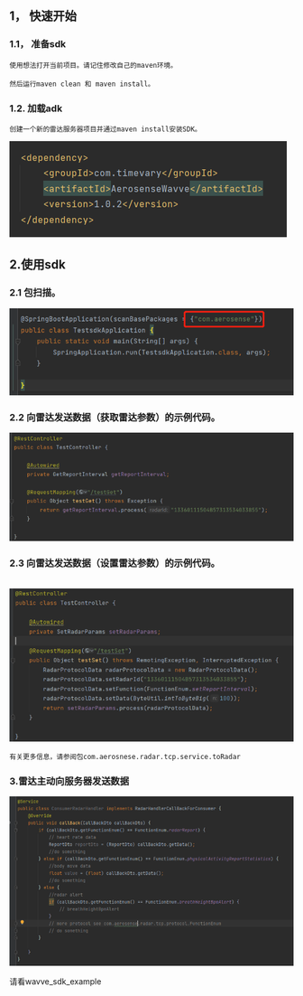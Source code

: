 ## 1， 快速开始

### 1.1， 准备sdk

```
使用想法打开当前项目。请记住修改自己的maven环境。

然后运行maven clean 和 maven install。
```

### 1.2. 加载adk

```
创建一个新的雷达服务器项目并通过maven install安装SDK。
```

![image-20220527170025692](../imgs/import_sdk.png)

## 2.使用sdk

### 2.1 包扫描。

![image-20220527170025692](../imgs/scan.png)

### 2.2 向雷达发送数据（获取雷达参数）的示例代码。

![image-20220527170025692](../imgs/get.png)

### 2.3 向雷达发送数据（设置雷达参数）的示例代码。

​	![image-20220527170643920](../imgs/set.png)

```
有关更多信息，请参阅包com.aerosnese.radar.tcp.service.toRadar
```



### 3.雷达主动向服务器发送数据

![image-20220527170643920](../imgs/report_3.png)

请看wavve_sdk_example